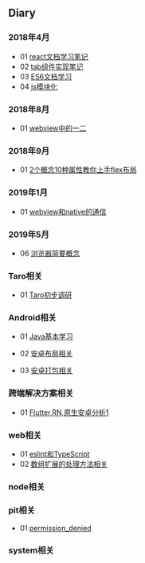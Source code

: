 ## Diary
### 2018年4月
- 01 [react文档学习笔记](https://github.com/ljinmei/diary-summary/blob/master/April/04-02.md)
- 02 [tab组件实现笔记](https://github.com/ljinmei/diary-summary/blob/master/April/04-03.md)
- 03 [ES6文档学习](https://github.com/ljinmei/diary-summary/blob/master/April/04-04.md)
- 04 [js模块化](https://github.com/ljinmei/diary-summary/blob/master/April/04-24.md)

### 2018年8月
- 01 [webview中的一二](https://github.com/ljinmei/diary-summary/blob/master/Aug/08-23.md)

### 2018年9月
- 01 [2个概念10种属性教你上手flex布局](https://github.com/ljinmei/diary-summary/blob/master/sep/09-06.md)

### 2019年1月
- 01 [webview和native的通信](https://github.com/ljinmei/diary-summary/blob/master/Jan/01-03.md)

### 2019年5月
- 06 [浏览器简要概念](https://github.com/ljinmei/diary-summary/blob/master/May/05-06.md)

### Taro相关
- 01 [Taro初步调研](https://github.com/ljinmei/diary-summary/blob/master/Taro/Taro初步调研.md)

### Android相关
- 01 [Java基本学习](https://github.com/ljinmei/diary-summary/blob/master/Android/java基本学习.md)

- 02 [安卓布局相关](https://github.com/ljinmei/diary-summary/blob/master/Android/安卓布局相关.md)

- 03 [安卓打包相关](https://github.com/ljinmei/diary-summary/blob/master/Android/安卓打包相关.md)

### 跨端解决方案相关
- 01 [Flutter,RN,原生安卓分析1](https://github.com/ljinmei/diary-summary/blob/master/Multi_Platform/跨端整体分析1.md)

### web相关
- 01 [eslint和TypeScript](https://github.com/ljinmei/diary-summary/blob/master/web/eslint.md)
- 02 [ 数组扩展的处理方法相关](https://github.com/ljinmei/diary-summary/blob/master/web/数组扩展方法.md)

### node相关
### pit相关
- 01 [permission_denied](https://github.com/ljinmei/diary-summary/blob/master/pit/permission_denied.md)
### system相关